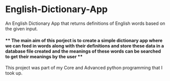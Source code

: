 # English-Dictionary-App
An English Dictionary App that returns definitions of English words based on the given input.
#### ** The main aim of this porject is to create a simple dictionary app where we can feed in words along with their definitions and store these data in a database file created and the meanings of these words can be searched to get their meanings by the user **
This project was part of my Core and Advanced python programming that I took up.

